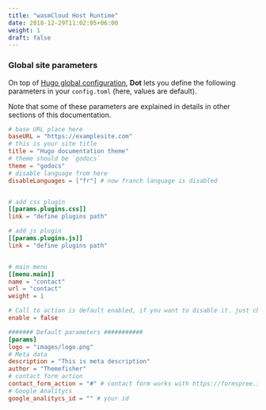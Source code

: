```yaml
---
title: "wasmCloud Host Runtime"
date: 2018-12-29T11:02:05+06:00
weight: 1
draft: false
---
```


### Global site parameters

On top of [Hugo global configuration](https://gohugo.io/overview/configuration/), **Dot** lets you define the following parameters in your `config.toml` (here, values are default).

Note that some of these parameters are explained in details in other sections of this documentation.

```toml
# base URL place here
baseURL = "https://examplesite.com"
# this is your site title
title = "Hugo documentation theme"
# theme should be `godocs`
theme = "godocs"
# disable language from here
disableLanguages = ["fr"] # now franch language is disabled


# add css plugin
[[params.plugins.css]]
link = "define plugins path"

# add js plugin
[[params.plugins.js]]
link = "define plugins path"


# main menu
[[menu.main]]
name = "contact"
url = "contact"
weight = 1

# Call to action is default enabled, if you want to disable it. just change the 
enable = false

####### Default parameters ###########
[params]
logo = "images/logo.png"
# Meta data
description = "This is meta description"
author = "Themefisher"
# contact form action
contact_form_action = "#" # contact form works with https://formspree.io
# Google Analitycs
google_analitycs_id = "" # your id

```
